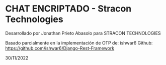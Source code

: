 # CHAT ENCRIPTADO - Stracon Technologies
Desarrollado por Jonathan Prieto Abasolo para STRACON TECHNOLOGIES


Basado parcialmente en la implementación de OTP de:
ishwar6
Github: https://github.com/ishwar6/Django-Rest-Framework

30/11/2022